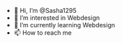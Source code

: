 - 👋 Hi, I’m @Sasha1295
- 👀 I’m interested in Webdesign
- 🌱 I’m currently learning Webdesign
- 📫 How to reach me 

<!---
Sasha1295/Sasha1295 is a ✨ special ✨ repository because its `README.md` (this file) appears on your GitHub profile.
You can click the Preview link to take a look at your changes.
--->
